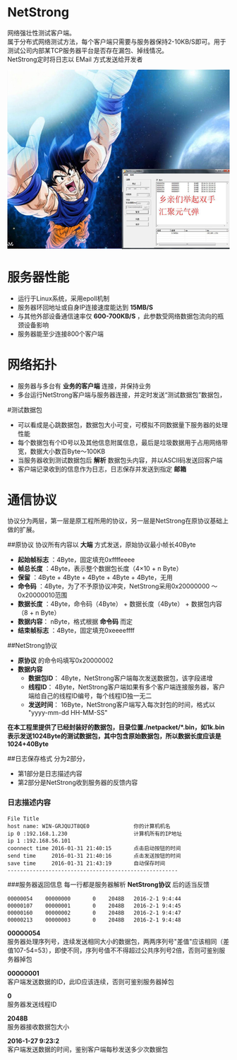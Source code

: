 # NetStrong

网络强壮性测试客户端。  
属于分布式网络测试方法，每个客户端只需要与服务器保持2-10KB/S即可。用于测试公司内部某TCP服务器平台是否存在漏包、掉线情况。  
NetStrong定时将日志以 EMail 方式发送给开发者

![image](doc/image/DragonBall.jpg)

# 服务器性能
- 运行于Linux系统，采用epoll机制
- 服务器环回地址或自身IP连接速度能达到 **15MB/S**
- 与其他外部设备通信速率仅 **600-700KB/S** ，此参数受网络数据包流向的瓶颈设备影响
- 服务器能至少连接800个客户端

# 网络拓扑
- 服务器与多台有 **业务的客户端** 连接，并保持业务
- 多台运行NetStrong客户端与服务器连接，并定时发送“测试数据包”数据包，

#测试数据包
- 可以看成是心跳数据包，数据包大小可变，可模拟不同数据量下服务器的处理性能
- 每个数据包有个ID号以及其他信息附属信息，最后是垃圾数据用于占用网络带宽，数据大小数百Byte～100KB
- 当服务器收到测试数据包后 **解析** 数据包头内容，并以ASCII码发送回客户端
- 客户端记录收到的信息作为日志，日志保存并发送到指定 **邮箱**

# 通信协议
协议分为两层，第一层是原工程所用的协议，另一层是NetStrong在原协议基础上做的扩展。

##原协议
协议所有内容以 **大端** 方式发送，原始协议最小帧长40Byte  

- **起始帧标志** ：4Byte，固定填充0xffffeeee
- **帧总长度** ：4Byte，表示整个数据包长度（4×10 + n Byte）
- **保留** ：4Byte + 4Byte + 4Byte + 4Byte + 4Byte，无用
- **命令码** ：4Byte，为了不予原协议冲突，NetStrong采用0x20000000 ～ 0x20000010范围
- **数据长度** ：4Byte，命令码（4Byte） + 数据长度（4Byte） + 数据包内容 （8 + n Byte）
- **数据内容**： nByte，格式根据 **命令码** 而定
- **结束帧标志** ：4Byte，固定填充0xeeeeffff


##NetStrong协议
- **原协议** 的命令吗填写0x20000002
- **数据内容**
	- **数据包ID**： 4Byte，NetStrong客户端每次发送数据包，该字段递增
	- **线程ID**： 4Byte，NetStrong客户端如果有多个客户端连接服务器，客户端给自己的线程ID编号，每个线程ID独一无二
	- **发送时间**： 16Byte，NetStrong客户端写入每次封包的时间，格式以 "yyyy-mm-dd HH-MM-SS"

**在本工程里提供了已经封装好的数据包，目录位置./netpacket/*.bin，如1k.bin表示发送1024Byte的测试数据包，其中包含原始数据包，所以数据长度应该是1024+40Byte**

##日志保存格式
分为2部分，
- 第1部分是日志描述内容
- 第2部分是NetStrong收到服务器的反馈内容
### 日志描述内容
```
File Title
host name: WIN-GRJQUJT8QE0				你的计算机机名
ip 0 :192.168.1.230						计算机所有的IP地址
ip 1 :192.168.56.101
coonnect time 2016-01-31 21:40:15		点击启动按钮的时间
send time     2016-01-31 21:40:16		点击发送按钮的时间
save time     2016-01-31 21:43:19		自动保存时间
------------------------------------------------------	
```

###服务器返回信息
每一行都是服务器解析 **NetStrong协议** 后的适当反馈
```
00000054	00000000	   0	2048B	2016-2-1 9:4:44
00000107	00000001	   0	2048B	2016-2-1 9:4:45
00000160	00000002	   0	2048B	2016-2-1 9:4:47
00000213	00000003	   0	2048B	2016-2-1 9:4:48
```
**00000054**   
服务器处理序列号，连续发送相同大小的数据包，两两序列号"差值"应该相同（差值107-54=53），即使不同，序列号值不不得超过公共序列号2倍，否则可鉴别服务器掉包

**00000001**   
客户端发送数据的ID，此ID应该连续，否则可鉴别服务器掉包

**0**          
服务器发送线程ID

**2048B**    
服务器接收数据包大小

**2016-1-27 9:23:2**  
客户端发送数据的时间，鉴别客户端每秒发送多少次数据包







